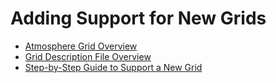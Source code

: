 # Adding Support for New Grids

<!-- disable certain linter checks here to allow vertical alignment of links -->
<!-- markdownlint-disable MD039 --> <!-- no-space-in-links -->

- [Atmosphere Grid Overview                 ](../../EAM/tech-guide/atmosphere-grid-overview.md)
- [Grid Description File Overview           ](adding-grid-support-grid-types.md)
- [Step-by-Step Guide to Support a New Grid ](adding-grid-support-step-by-step-guide.md)
